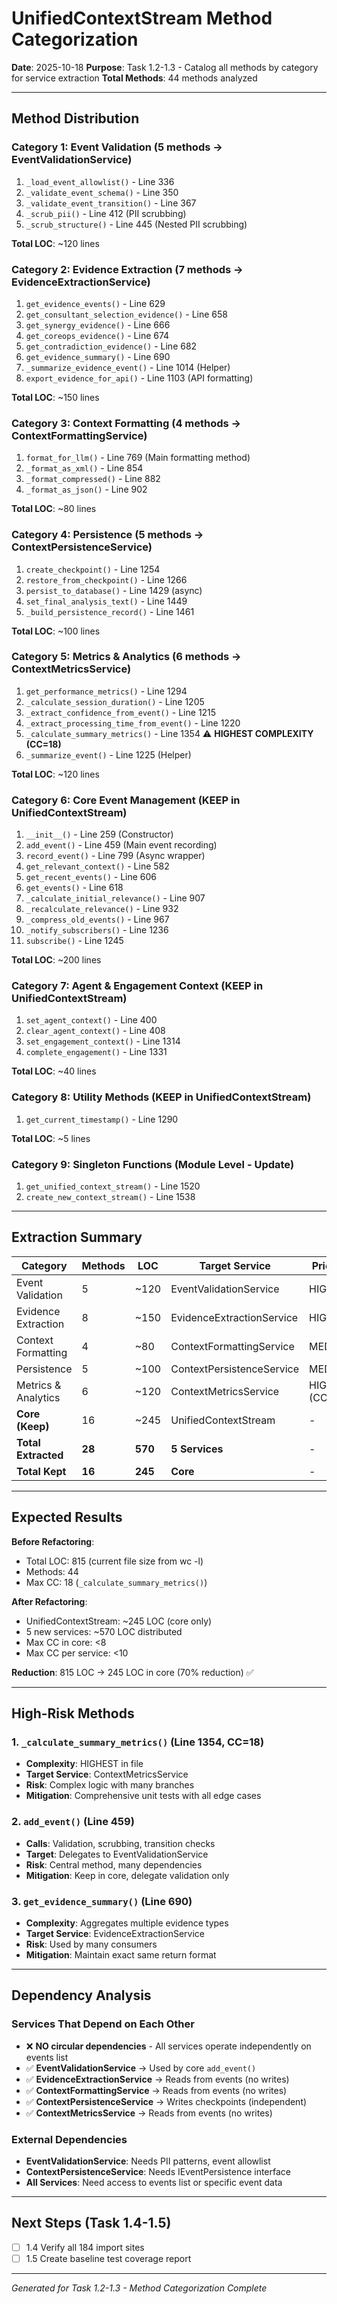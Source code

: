 # UnifiedContextStream Method Categorization

**Date**: 2025-10-18
**Purpose**: Task 1.2-1.3 - Catalog all methods by category for service extraction
**Total Methods**: 44 methods analyzed

---

## Method Distribution

### Category 1: Event Validation (5 methods → EventValidationService)
1. `_load_event_allowlist()` - Line 336
2. `_validate_event_schema()` - Line 350
3. `_validate_event_transition()` - Line 367
4. `_scrub_pii()` - Line 412 (PII scrubbing)
5. `_scrub_structure()` - Line 445 (Nested PII scrubbing)

**Total LOC**: ~120 lines

### Category 2: Evidence Extraction (7 methods → EvidenceExtractionService)
1. `get_evidence_events()` - Line 629
2. `get_consultant_selection_evidence()` - Line 658
3. `get_synergy_evidence()` - Line 666
4. `get_coreops_evidence()` - Line 674
5. `get_contradiction_evidence()` - Line 682
6. `get_evidence_summary()` - Line 690
7. `_summarize_evidence_event()` - Line 1014 (Helper)
8. `export_evidence_for_api()` - Line 1103 (API formatting)

**Total LOC**: ~150 lines

### Category 3: Context Formatting (4 methods → ContextFormattingService)
1. `format_for_llm()` - Line 769 (Main formatting method)
2. `_format_as_xml()` - Line 854
3. `_format_compressed()` - Line 882
4. `_format_as_json()` - Line 902

**Total LOC**: ~80 lines

### Category 4: Persistence (5 methods → ContextPersistenceService)
1. `create_checkpoint()` - Line 1254
2. `restore_from_checkpoint()` - Line 1266
3. `persist_to_database()` - Line 1429 (async)
4. `set_final_analysis_text()` - Line 1449
5. `_build_persistence_record()` - Line 1461

**Total LOC**: ~100 lines

### Category 5: Metrics & Analytics (6 methods → ContextMetricsService)
1. `get_performance_metrics()` - Line 1294
2. `_calculate_session_duration()` - Line 1205
3. `_extract_confidence_from_event()` - Line 1215
4. `_extract_processing_time_from_event()` - Line 1220
5. `_calculate_summary_metrics()` - Line 1354 ⚠️ **HIGHEST COMPLEXITY (CC=18)**
6. `_summarize_event()` - Line 1225 (Helper)

**Total LOC**: ~120 lines

### Category 6: Core Event Management (KEEP in UnifiedContextStream)
1. `__init__()` - Line 259 (Constructor)
2. `add_event()` - Line 459 (Main event recording)
3. `record_event()` - Line 799 (Async wrapper)
4. `get_relevant_context()` - Line 582
5. `get_recent_events()` - Line 606
6. `get_events()` - Line 618
7. `_calculate_initial_relevance()` - Line 907
8. `_recalculate_relevance()` - Line 932
9. `_compress_old_events()` - Line 967
10. `_notify_subscribers()` - Line 1236
11. `subscribe()` - Line 1245

**Total LOC**: ~200 lines

### Category 7: Agent & Engagement Context (KEEP in UnifiedContextStream)
1. `set_agent_context()` - Line 400
2. `clear_agent_context()` - Line 408
3. `set_engagement_context()` - Line 1314
4. `complete_engagement()` - Line 1331

**Total LOC**: ~40 lines

### Category 8: Utility Methods (KEEP in UnifiedContextStream)
1. `get_current_timestamp()` - Line 1290

**Total LOC**: ~5 lines

### Category 9: Singleton Functions (Module Level - Update)
1. `get_unified_context_stream()` - Line 1520
2. `create_new_context_stream()` - Line 1538

---

## Extraction Summary

| Category | Methods | LOC | Target Service | Priority |
|----------|---------|-----|----------------|----------|
| Event Validation | 5 | ~120 | EventValidationService | HIGH |
| Evidence Extraction | 8 | ~150 | EvidenceExtractionService | HIGH |
| Context Formatting | 4 | ~80 | ContextFormattingService | MEDIUM |
| Persistence | 5 | ~100 | ContextPersistenceService | MEDIUM |
| Metrics & Analytics | 6 | ~120 | ContextMetricsService | HIGH (CC=18) |
| **Core (Keep)** | 16 | ~245 | UnifiedContextStream | - |
| **Total Extracted** | **28** | **570** | **5 Services** | - |
| **Total Kept** | **16** | **245** | **Core** | - |

---

## Expected Results

**Before Refactoring**:
- Total LOC: 815 (current file size from wc -l)
- Methods: 44
- Max CC: 18 (`_calculate_summary_metrics()`)

**After Refactoring**:
- UnifiedContextStream: ~245 LOC (core only)
- 5 new services: ~570 LOC distributed
- Max CC in core: <8
- Max CC per service: <10

**Reduction**: 815 LOC → 245 LOC in core (70% reduction) ✅

---

## High-Risk Methods

### 1. `_calculate_summary_metrics()` (Line 1354, CC=18)
- **Complexity**: HIGHEST in file
- **Target Service**: ContextMetricsService
- **Risk**: Complex logic with many branches
- **Mitigation**: Comprehensive unit tests with all edge cases

### 2. `add_event()` (Line 459)
- **Calls**: Validation, scrubbing, transition checks
- **Target**: Delegates to EventValidationService
- **Risk**: Central method, many dependencies
- **Mitigation**: Keep in core, delegate validation only

### 3. `get_evidence_summary()` (Line 690)
- **Complexity**: Aggregates multiple evidence types
- **Target Service**: EvidenceExtractionService
- **Risk**: Used by many consumers
- **Mitigation**: Maintain exact same return format

---

## Dependency Analysis

### Services That Depend on Each Other
- ❌ **NO circular dependencies** - All services operate independently on events list
- ✅ **EventValidationService** → Used by core `add_event()`
- ✅ **EvidenceExtractionService** → Reads from events (no writes)
- ✅ **ContextFormattingService** → Reads from events (no writes)
- ✅ **ContextPersistenceService** → Writes checkpoints (independent)
- ✅ **ContextMetricsService** → Reads from events (no writes)

### External Dependencies
- **EventValidationService**: Needs PII patterns, event allowlist
- **ContextPersistenceService**: Needs IEventPersistence interface
- **All Services**: Need access to events list or specific event data

---

## Next Steps (Task 1.4-1.5)

- [ ] 1.4 Verify all 184 import sites
- [ ] 1.5 Create baseline test coverage report

---

*Generated for Task 1.2-1.3 - Method Categorization Complete*

